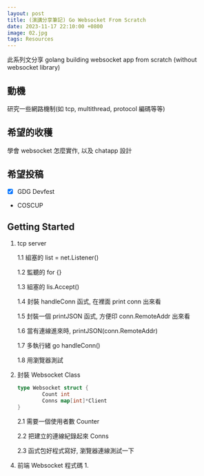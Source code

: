 ```yaml
---
layout: post
title: (演講分享筆記) Go Websocket From Scratch
date: 2023-11-17 22:10:00 +0800
image: 02.jpg
tags: Resources
---
```


此系列文分享 golang building websocket app from scratch (without websocket library)

## 動機

研究一些網路機制(如 tcp, multithread, protocol 編碼等等)

## 希望的收穫

學會 websocket 怎麼實作, 以及 chatapp 設計

## 希望投稿

- [x] GDG Devfest
- COSCUP

## Getting Started

1.  tcp server

    1.1 組塞的 list = net.Listener()

    1.2 監聽的 for {}

    1.3 組塞的 lis.Accept()

    1.4 封裝 handleConn 函式, 在裡面 print conn 出來看

    1.5 封裝一個 printJSON 函式, 方便印 conn.RemoteAddr 出來看

    1.6 當有連線進來時, printJSON(conn.RemoteAddr)

    1.7 多執行緒 go handleConn()

    1.8 用瀏覽器測試

2.  封裝 Websocket Class

    ```go
    type Websocket struct {
    		Count int
    		Conns map[int]*Client
    }
    ```

    2.1 需要一個使用者數 Counter

    2.2 把建立的連線紀錄起來 Conns

    2.3 函式包好程式寫好, 瀏覽器連線測試一下

<!-- 3.  pre: server 多吐一下靜態頁面, 避免 cors 問題 -->

4.  前端 Websocket 程式碼
    1.
